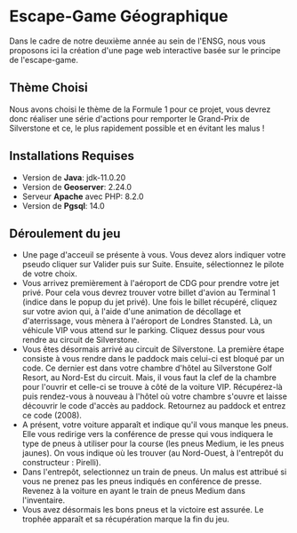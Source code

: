 
# Escape-Game Géographique
  Dans le cadre de notre deuxième année au sein de l'ENSG, nous vous proposons
  ici la création d'une page web interactive basée sur le principe de l'escape-game.
  
  ## Thème Choisi
  Nous avons choisi le thème de la Formule 1 pour ce projet, vous devrez donc réaliser une série d'actions pour remporter le Grand-Prix de Silverstone et ce, le plus rapidement possible et en évitant les malus !

  ## Installations Requises 
  - Version de **Java**: jdk-11.0.20
  - Version de **Geoserver**: 2.24.0
  - Serveur **Apache** avec PHP: 8.2.0
  - Version de **Pgsql**: 14.0

  ## Déroulement du jeu 
- Une page d'acceuil se présente à vous. Vous devez alors indiquer votre pseudo cliquer sur Valider puis sur Suite. Ensuite, sélectionnez le pilote de votre choix.
- Vous arrivez premièrement à l'aéroport de CDG pour prendre votre jet privé. Pour cela vous devrez trouver
votre billet d'avion au Terminal 1 (indice dans le popup du jet privé). Une fois le billet récupéré, cliquez sur votre avion qui, à l'aide d'une animation de décollage et d'aterrissage, vous mènera à l'aéroport de Londres Stansted. Là, un véhicule VIP vous attend sur le parking. Cliquez dessus pour vous rendre au circuit de Silverstone.
- Vous êtes désormais arrivé au circuit de Silverstone. La première étape consiste à vous rendre dans le paddock mais celui-ci est bloqué par un code. Ce dernier est dans votre chambre d'hôtel au Silverstone Golf Resort, au Nord-Est du circuit. Mais, il vous faut la clef de la chambre pour l'ouvrir et celle-ci se trouve à côté de la voiture VIP. Récupérez-là puis rendez-vous à nouveau à l'hôtel où votre chambre s'ouvre et laisse découvrir le code d'accès au paddock. Retournez au paddock et entrez ce code (2008).
- A présent, votre voiture apparaît et indique qu'il vous manque les pneus. Elle vous redirige vers la conférence de presse qui vous indiquera le type de pneus à utiliser pour la course (les pneus Medium, ie les pneus jaunes). On vous indique où les trouver (au Nord-Ouest, à l'entrepôt du constructeur : Pirelli).
- Dans l'entrepôt, selectionnez un train de pneus. Un malus est attribué si vous ne prenez pas les pneus indiqués en conférence de presse. Revenez à la voiture en ayant le train de pneus Medium dans l'inventaire.
- Vous avez désormais les bons pneus et la victoire est assurée. Le trophée apparaît et sa récupération marque la fin du jeu.